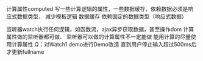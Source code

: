 计算属性computed 写一些计算逻辑的属性，一些数据缓存，依赖数据必须是响应式数据类型，
减少模板逻辑
数据缓存
依赖固定的数据类型（响应式数据）

监听器watch执行任何逻辑，如函数流，ajax异步获取数据，甚至操作dom
计算属性做的监听器都可做、
监听器可以做的计算属性不一定能做
能用计算的尽量使用计算属性
Q：对Watch1 demo进行Demo改造
直到用户停止输入超过500ms后才更新fullname
